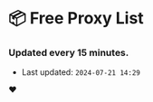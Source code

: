 # :package: Free Proxy List
### Updated every 15 minutes.

- Last updated: `2024-07-21 14:29`

:heart:

